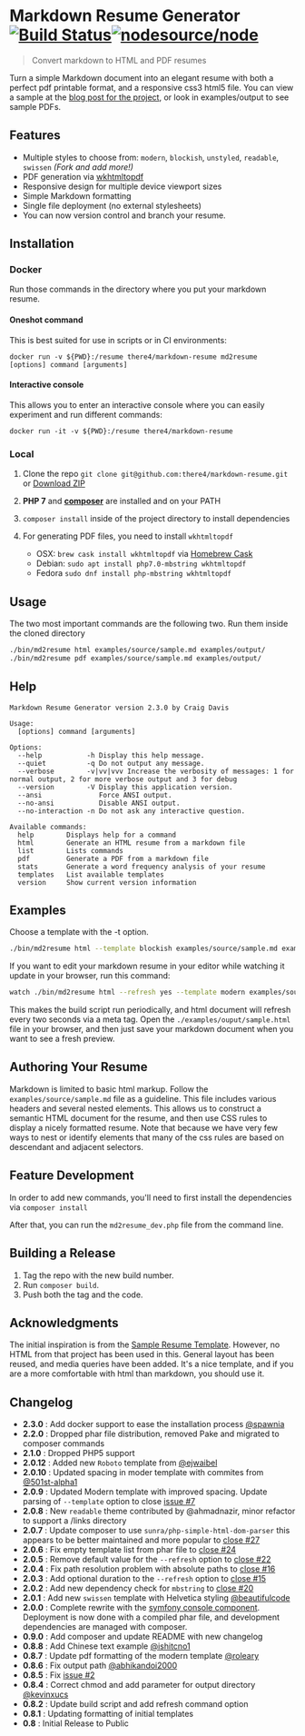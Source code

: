 # Markdown Resume Generator [![Build Status](https://travis-ci.org/there4/markdown-resume.png?branch=master)](https://travis-ci.org/there4/markdown-resume)[![nodesource/node](http://dockeri.co/image/there4/markdown-resume)](https://registry.hub.docker.com/u/there4/markdown-resume/)

> Convert markdown to HTML and PDF resumes

Turn a simple Markdown document into an elegant resume with both a perfect
pdf printable format, and a responsive css3 html5 file. You can view a sample
at the [blog post for the project][blog], or look in examples/output to see sample PDFs.

## Features

* Multiple styles to choose from: `modern`, `blockish`, `unstyled`, `readable`, `swissen` _(Fork and add more!)_
* PDF generation via [wkhtmltopdf][wkhtmltopdf]
* Responsive design for multiple device viewport sizes
* Simple Markdown formatting
* Single file deployment (no external stylesheets)
* You can now version control and branch your resume.

## Installation

### Docker

Run those commands in the directory where you put your markdown resume.

#### Oneshot command

This is best suited for use in scripts or in CI environments:

`docker run -v ${PWD}:/resume there4/markdown-resume md2resume [options] command [arguments]`

#### Interactive console

This allows you to enter an interactive console where you can easily experiment and run different commands:

`docker run -it -v ${PWD}:/resume there4/markdown-resume`

### Local

1. Clone the repo `git clone git@github.com:there4/markdown-resume.git` or [Download ZIP](https://github.com/there4/markdown-resume/archive/master.zip)
2. **PHP 7** and **[composer](https://getcomposer.org/download/)** are installed and on your PATH
3. `composer install` inside of the project directory to install dependencies

4. For generating PDF files, you need to install `wkhtmltopdf`
    * OSX: `brew cask install wkhtmltopdf` via [Homebrew Cask](https://caskroom.github.io/)
    * Debian: `sudo apt install php7.0-mbstring wkhtmltopdf`
    * Fedora `sudo dnf install php-mbstring wkhtmltopdf`

## Usage

The two most important commands are the following two. Run them
inside the cloned directory

```bash
./bin/md2resume html examples/source/sample.md examples/output/
./bin/md2resume pdf examples/source/sample.md examples/output/
```

## Help

```
Markdown Resume Generator version 2.3.0 by Craig Davis

Usage:
  [options] command [arguments]

Options:
  --help           -h Display this help message.
  --quiet          -q Do not output any message.
  --verbose        -v|vv|vvv Increase the verbosity of messages: 1 for normal output, 2 for more verbose output and 3 for debug
  --version        -V Display this application version.
  --ansi              Force ANSI output.
  --no-ansi           Disable ANSI output.
  --no-interaction -n Do not ask any interactive question.

Available commands:
  help        Displays help for a command
  html        Generate an HTML resume from a markdown file
  list        Lists commands
  pdf         Generate a PDF from a markdown file
  stats       Generate a word frequency analysis of your resume
  templates   List available templates
  version     Show current version information

```

## Examples

Choose a template with the -t option.

```bash
./bin/md2resume html --template blockish examples/source/sample.md examples/output/`
```

If you want to edit your markdown resume in your editor while watching it
update in your browser, run this command:

```bash
watch ./bin/md2resume html --refresh yes --template modern examples/source/sample.md examples/output/
```

This makes the build script run periodically, and html document will refresh
every two seconds via a meta tag. Open the `./examples/ouput/sample.html` file
in your browser, and then just save your markdown document when you want to see
a fresh preview.

## Authoring Your Resume

Markdown is limited to basic html markup. Follow the `examples/source/sample.md`
file  as a guideline. This file includes various headers and several nested
elements. This allows us to construct a semantic HTML document for the resume,
and then use CSS rules to display a nicely formatted resume. Note that because
we have very few ways to nest or identify elements that many of the css rules
are based on descendant and adjacent selectors.

## Feature Development

In order to add new commands, you'll need to first install the dependencies via `composer install`

After that, you can run the `md2resume_dev.php` file from the command line.

## Building a Release

1. Tag the repo with the new build number.
2. Run `composer build`.
3. Push both the tag and the code.

## Acknowledgments

The initial inspiration is from the [Sample Resume Template][srt].
However, no HTML from that project has been used in this. General layout has
been reused, and media queries have been added. It's a nice template, and if you
are a more comfortable with html than markdown, you should use it.

## Changelog

* __2.3.0__ : Add docker support to ease the installation process  [@spawnia](https://github.com/spawnia)
* __2.2.0__ : Dropped phar file distribution, removed Pake and migrated to composer commands
* __2.1.0__ : Dropped PHP5 support
* __2.0.12__ : Added new `Roboto` template from [@ejwaibel](https://github.com/ejwaibel)
* __2.0.10__ : Updated spacing in moder template with commites from [@501st-alpha1](https://github.com/501st-alpha1)
* __2.0.9__ : Updated Modern template with improved spacing. Update parsing of
  `--template` option to close [issue #7](https://github.com/there4/markdown-resume/issues/7)
* __2.0.8__ : New `readable` theme contributed by @ahmadnazir, minor refactor
  to support a /links directory
* __2.0.7__ : Update composer to use `sunra/php-simple-html-dom-parser` this
  appears to be better maintained and more popular to [close #27](https://github.com/there4/markdown-resume/issues/27)
* __2.0.6__ : Fix empty template list from phar file to [close #24](https://github.com/there4/markdown-resume/issues/24)
* __2.0.5__ : Remove default value for the `--refresh` option to [close #22](https://github.com/there4/markdown-resume/issues/22)
* __2.0.4__ : Fix path resolution problem with absolute paths to [close #16](https://github.com/there4/markdown-resume/issues/16)
* __2.0.3__ : Add optional duration to the `--refresh` option to [close #15](https://github.com/there4/markdown-resume/issues/15)
* __2.0.2__ : Add new dependency check for `mbstring` to [close #20](https://github.com/there4/markdown-resume/issues/20)
* __2.0.1__ : Add new `swissen` template with Helvetica styling [@beautifulcode](https://github.com/beautifulcode)
* __2.0.0__ : Complete rewrite with the [symfony console component][console].
  Deployment is now done with a compiled phar file, and development dependencies
  are managed with composer.
* __0.9.0__ : Add composer and update README with new changelog
* __0.8.8__ : Add Chinese text example [@ishitcno1](https://github.com/ishitcno1)
* __0.8.7__ : Update pdf formatting of the modern template [@roleary](https://github.com/roleary)
* __0.8.6__ : Fix output path [@abhikandoi2000](https://github.com/abhikandoi2000)
* __0.8.5__ : Fix [issue #2](https://github.com/there4/markdown-resume/issues/2)
* __0.8.4__ : Correct chmod and add parameter for output directory [@kevinxucs](https://github.com/kevinxucs)
* __0.8.2__ : Update build script and add refresh command option
* __0.8.1__ : Updating formatting of initial templates
* __0.8__ : Initial Release to Public

[srt]: http://sampleresumetemplate.net/ "A great starting point"
[blog]: http://there4development.com/blog/2012/12/31/markdown-resume-builder/
[pake]: https://github.com/indeyets/pake/wiki/Installing-Pake
[wkhtmltopdf]: https://github.com/pdfkit/pdfkit/wiki/Installing-WKHTMLTOPDF
[console]: http://symfony.com/doc/current/components/console/introduction.html
